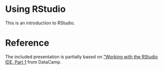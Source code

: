 # Using RStudio

This is an introduction to RStudio.

# Reference
The included presentation is partially based on ["Working with the RStudio IDE, Part 1](https://www.datacamp.com/courses/working-with-the-rstudio-ide-part-1-archived) from DataCamp.
